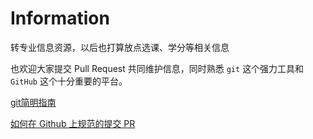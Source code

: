 # Information
转专业信息资源，以后也打算放点选课、学分等相关信息

也欢迎大家提交 Pull Request 共同维护信息，同时熟悉 `git` 这个强力工具和 `GitHub` 这个十分重要的平台。

[git简明指南](https://www.runoob.com/manual/git-guide/)

[如何在 Github 上规范的提交 PR](https://zhuanlan.zhihu.com/p/584834288)